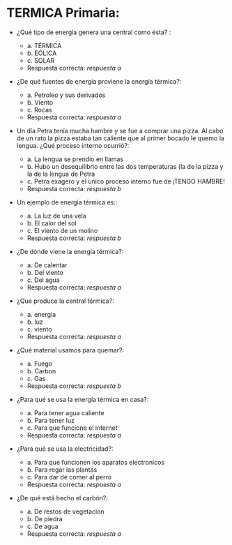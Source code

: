 # TERMICA Primaria:
- ¿Qué tipo de energía genera una central como ésta? :
	- a. TÉRMICA
	- b. EÓLICA
	- c. SOLAR
	- Respuesta correcta: *respuesta a*

- ¿De qué fuentes de energía proviene la energía térmica?:
	- a. Petroleo y sus derivados
	- b. Viento
	- c. Rocas
	- Respuesta correcta: *respuesta a*

- Un día Petra tenía mucha hambre y se fue a comprar una pizza. Al cabo de un rato la pizza estaba tan caliente que al primer bocado le quemo la lengua. ¿Qué proceso interno ocurrió?:
	- a. La lengua se prendio en llamas
	- b. Hubo un desequilibrio entre las dos temperaturas (la de la pizza y la de la lengua de Petra
	- c. Petra exagero y el unico proceso interno fue de ¡TENGO HAMBRE!
	- Respuesta correcta: *respuesta b*

- Un ejemplo de energía térmica es::
	- a. La luz de una vela
	- b. El calor del sol
	- c. El viento de un molino
	- Respuesta correcta: *respuesta b*

- ¿De dónde viene la energía térmica?:
	- a. De calentar
	- b. Del viento
	- c. Del agua
	- Respuesta correcta: *respuesta a*

- ¿Que produce la central térmica?:
	- a. energia
	- b. luz
	- c. viento
	- Respuesta correcta: *respuesta a*

- ¿Qué material usamos para quemar?:
	- a. Fuego
	- b. Carbon
	- c. Gas
	- Respuesta correcta: *respuesta b*

- ¿Para qué se usa la energía térmica en casa?:
	- a. Para tener agua caliente
	- b. Para tener luz
	- c. Para que funcione el internet
	- Respuesta correcta: *respuesta a*

- ¿Para qué se usa la electricidad?:
	- a. Para que funcionen los aparatos electronicos
	- b. Para regar las plantas
	- c. Para dar de comer al perro
	- Respuesta correcta: *respuesta a*

- ¿De qué está hecho el carbón?:
	- a. De restos de vegetacion
	- b. De piedra
	- c. De agua
	- Respuesta correcta: *respuesta a*